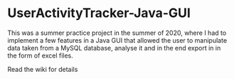 # UserActivityTracker-Java-GUI

This was a summer practice project in the summer of 2020, where I had to implement a few features in a Java GUI that allowed the user to manipulate data taken from a MySQL database, analyse it and in the end export in in the form of excel files.

Read the wiki for details
